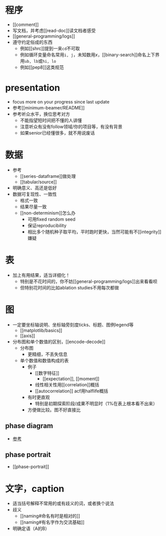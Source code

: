 # 程序
- [[comment]]
- 写文档，并考虑[[read-doc]]读文档者感受
- [[general-programming/logs]]
- 遵守约定俗成的东西
  - 例如[[shrc]]提到一来`cd`不可取
  - 例如循环变量命名常用`i, j`，未知数用$x$，[[binary-search]]命名上下界用`ub, lb`或`hi, lo`
  - 例如[[pep8]]这类规范
# presentation
- focus more on your progress since last update
- 参考[[minimum-beamer/README]]
- 参考听众水平，换位思考对方
  - 不能指望短时间把不懂的人讲懂
  - 注意听众有没有follow领域/你的项目等，有没有背景
  - 如果senior已经懂很多，就不用说废话
# 数据
- 参考
  - [[series-dataframe]]做处理
  - [[tabular/source]]
- 明确意义、高还是低好
- 数据可复现性、一致性
  - 格式一致
  - 结果尽量一致
  - [[non-determinism]]怎么办
    - 可用fixed random seed
    - 保证reproducibility
    - 相比多个随机种子取平均，平时跑时更快，当然可能有不[[integrity]]嫌疑
# 表
- 加上有用结果，适当详细化！
  - 特别是不花时间的，你不妨[[general-programming/logs]]出来看看呗
  - 但特别花时间的比如ablation studies不用每次都做
# 图
- 一定要坐标轴说明、坐标轴旁刻度ticks、标题、图例legend等
  - [[matplotlib/basics]]
  - [[axis]]
- 分布图和单个数值的区别，[[encode-decode]]
  - 分布图
    - 更精细，不丢失信息
  - 单个数值和数值构成的表
    - 例子
      - [[数字特征]]
        - [[expectation]], [[moment]]
      - 线性相关性用[[correlation]]概括
      - [[autocorrelation]] acf用halflife概括
    - 有时更直观
      - 特别是初期探索阶段/成果不明显时（1%在表上根本看不出来）
    - 方便做比较。图不好直接比
## phase diagram
- [参考](https://en.wikipedia.org/wiki/Phase_diagram)
## phase portrait
- [[phase-portrait]]
# 文字，caption
- 适当括号解释不常用的或有歧义的词，或者换个说法
- 歧义
  - [[naming#命名有时是相对的]]
  - [[naming#有名字作为交流基础]]
- 明确定语（A的B）